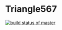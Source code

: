 # Triangle567
[![build status of master](https://travis-ci.org/robjweiss/Triangle567.svg?branch=master)](https://travis-ci.org/robjweiss/Triangle567)
